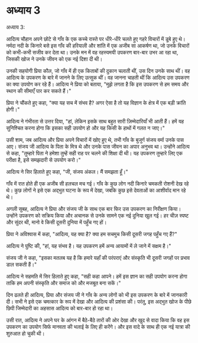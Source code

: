 # अध्याय 3

अध्याय 3: 

आदित्य चौहान अपने छोटे से गाँव के एक कच्चे रास्ते पर धीरे-धीरे चलते हुए गहरे विचारों में डूबे हुए थे। नर्मदा नदी के किनारे बसे इस गाँव की हरियाली और शांति में एक अजीब सा आकर्षण था, जो उनके विचारों को कभी-कभी सजीव कर देता था। उनके मन में वह रहस्यमयी उपकरण बार-बार उभर आ रहा था, जिसकी खोज ने उनके जीवन को एक नई दिशा दी थी।

उनकी सहयोगी प्रिया कौल, जो गाँव में ही एक किताबों की दुकान चलाती थीं, उस दिन उनके साथ थीं। वह आदित्य के उपकरण के बारे में जानने के लिए उत्सुक थीं। वह जानना चाहती थीं कि आदित्य उस उपकरण का क्या उपयोग कर रहे हैं। आदित्य ने प्रिया को बताया, "मुझे लगता है कि इस उपकरण से हम समय और स्थान की सीमाएँ पार कर सकते हैं।"

प्रिया ने चौंकते हुए कहा, "क्या यह सच में संभव है? अगर ऐसा है तो यह विज्ञान के क्षेत्र में एक बड़ी क्रांति होगी।"

आदित्य ने गंभीरता से उत्तर दिया, "हां, लेकिन इसके साथ बहुत सारी ज़िम्मेदारियाँ भी आती हैं। हमें यह सुनिश्चित करना होगा कि इसका सही उपयोग हो और यह किसी के हाथों में गलत न जाए।"

उसी शाम, जब आदित्य और प्रिया अपने विचारों में खोए हुए थे, तभी गाँव के बुजुर्ग संजय वर्मा उनके पास आए। संजय जी आदित्य के पिता के मित्र थे और उनके पास जीवन का अपार अनुभव था। उन्होंने आदित्य से कहा, "तुम्हारे पिता ने हमेशा तुम्हें सही राह पर चलने की शिक्षा दी थी। यह उपकरण तुम्हारे लिए एक परीक्षा है, इसे समझदारी से उपयोग करो।"

आदित्य ने सिर हिलाते हुए कहा, "जी, संजय अंकल। मैं समझता हूँ।"

गाँव में रात होते ही एक अजीब सी हलचल मच गई। गाँव के कुछ लोग नदी किनारे चमकती रोशनी देख रहे थे। कुछ लोगों ने इसे एक अद्भुत घटना के रूप में देखा, जबकि कुछ इसे देवताओं का आशीर्वाद मान रहे थे।

अगली सुबह, आदित्य ने प्रिया और संजय जी के साथ एक बार फिर उस उपकरण का निरीक्षण किया। उन्होंने उपकरण को सक्रिय किया और अचानक से उनके सामने एक नई दुनिया खुल गई। हर चीज़ स्पष्ट और सुंदर थी, मानो वे किसी दूसरी दुनिया में पहुँच गए हों।

प्रिया ने अविश्वास में कहा, "आदित्य, यह क्या है? क्या हम सचमुच किसी दूसरी जगह पहुँच गए हैं?"

आदित्य ने पुष्टि की, "हां, यह संभव है। यह उपकरण हमें अन्य आयामों में ले जाने में सक्षम है।"

संजय जी ने कहा, "इसका मतलब यह है कि हमारे यहाँ की परंपराएं और संस्कृति भी दूसरी जगहों पर प्रभाव डाल सकती हैं।"

आदित्य ने सहमति में सिर हिलाते हुए कहा, "सही कहा आपने। हमें इस ज्ञान का सही उपयोग करना होगा ताकि हम अपनी संस्कृति और समाज को और मजबूत बना सकें।"

दिन ढलते ही आदित्य, प्रिया और संजय जी ने गाँव के अन्य लोगों को भी इस उपकरण के बारे में जानकारी दी। सभी ने इसे एक चमत्कार के रूप में देखा और आदित्य की प्रशंसा की। परंतु, इस अद्भुत खोज के पीछे छिपी जिम्मेदारी का अहसास आदित्य को बार-बार हो रहा था।

उसी रात, आदित्य ने अपने घर के आंगन में बैठे-बैठे तारों की ओर देखा और खुद से वादा किया कि वह इस उपकरण का उपयोग सिर्फ मानवता की भलाई के लिए ही करेंगे। और इस वादे के साथ ही एक नई यात्रा की शुरुआत हो चुकी थी।